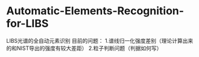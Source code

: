 # Automatic-Elements-Recognition-for-LIBS
LIBS光谱的全自动元素识别
目前的问题：
1.谱线归一化强度差别（理论计算出来的和NIST导出的强度有较大差距）
2.粒子判断问题（判据如何写）
